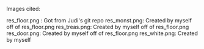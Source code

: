 
Images cited:

res_floor.png : Got from Judi's git repo
res_monst.png: Created by myself off of res_floor.png
res_treas.png: Created by myself off of res_floor.png
res_door.png: Created by myself off of res_floor.png
res_white.png: Created by myself
